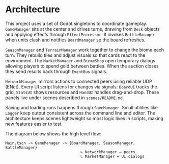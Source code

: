 # Architecture

This project uses a set of Godot singletons to coordinate gameplay. `GameManager` sits at the center and drives turns, drawing from `Deck` objects and applying effects through `EffectProcessor`. It invokes `BattleManager` when units clash and notifies `BoardManager` so the board refreshes.

`SeasonManager` and `TerrainManager` work together to change the biome each turn. They rebuild tiles and adjust visuals so that cards react to the environment. The `MarketManager` and `BiomeShop` open temporary dialogs allowing players to spend gold between battles. When the auction closes they send results back through `EventBus` signals.

`NetworkManager` mirrors actions to connected peers using reliable UDP (ENet). Every UI script listens for changes via signals: `BoardUI` tracks the grid, `StatsUI` shows resources and `HandUI` handles drag-and-drop. These panels live under scenes described in `scenes/README.md`.

Saving and loading runs happens through `SaveManager`. Small utilities like `Logger` keep output consistent across the command line and editor. The architecture keeps scenes lightweight so most logic lives in scripts, making new features easier to test.

The diagram below shows the high level flow:

```
Main.tscn -> GameManager -> {BoardManager, SeasonManager, BattleManager}
                                 ↳ NetworkManager ↔ peers
                                 ↳ MarketManager ↔ UI dialogs
```
